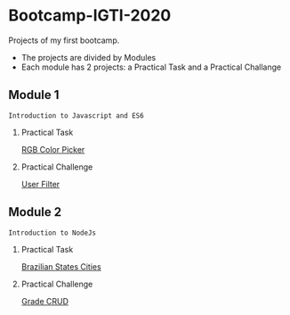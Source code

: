 # Bootcamp-IGTI-2020
Projects of my first bootcamp.

* The projects are divided by Modules 
* Each module has 2 projects: a Practical Task and a Practical Challange


## Module 1
```
Introduction to Javascript and ES6
```
1. Practical Task

    [RGB Color Picker](https://github.com/JavelFreitas/Bootcamp-IGTI-2020/tree/master/Module_01/RGBColorPicker)

2. Practical Challenge

    [User Filter](https://github.com/JavelFreitas/Bootcamp-IGTI-2020/tree/master/Module_01/UserFilter)


## Module 2
```
Introduction to NodeJs
```
1. Practical Task

    [Brazilian States Cities](https://github.com/JavelFreitas/Bootcamp-IGTI-2020/tree/master/Module_02/BrazilianStatesCities)

2. Practical Challenge

    [Grade CRUD](https://github.com/JavelFreitas/IGTI-module2-challange)
